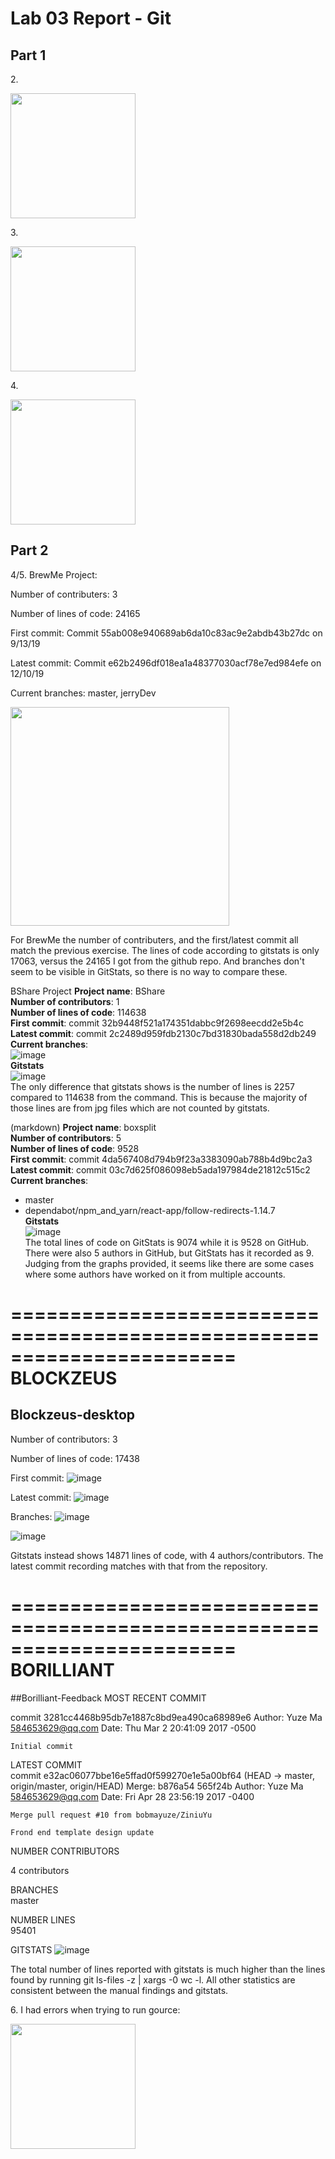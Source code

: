 # Lab 03 Report - Git

## Part 1

2\. 

<img src="wiki.png" height=200>

3\.

<img src="latexmath.png" height=200>

4\.

<img src="latexmatrix.png" height=200>

## Part 2

4/5\. BrewMe Project:

Number of contributers: 3

Number of lines of code: 24165

First commit: Commit 55ab008e940689ab6da10c83ac9e2abdb43b27dc on 9/13/19

Latest commit: Commit e62b2496df018ea1a48377030acf78e7ed984efe on 12/10/19

Current branches: master, jerryDev

<img src="gitstats.png" width=350>

For BrewMe the number of contributers, and the first/latest commit all match the previous exercise. The lines of code according to gitstats is only 17063, versus the 24165 I got from the github repo. And branches don't seem to be visible in GitStats, so there is no way to compare these.

BShare Project
**Project name**: BShare  
**Number of contributors**: 1  
**Number of lines of code**: 114638  
**First commit**: commit 32b9448f521a174351dabbc9f2698eecdd2e5b4c  
**Latest commit**: commit 2c2489d959fdb2130c7bd31830bada558d2db249  
**Current branches**:  
![image](https://raw.githubusercontent.com/Kullas233/oss-repo-template/master/labs/lab-03/images/branches.png)  
**Gitstats**  
![image](https://raw.githubusercontent.com/Kullas233/oss-repo-template/master/labs/lab-03/images/gitstats.png)  
The only difference that gitstats shows is the number of lines is 2257 compared to 114638 from the command. This is because the majority of those lines are from jpg files which are not counted by gitstats.

  

(markdown)
**Project name**: boxsplit  
**Number of contributors**: 5  
**Number of lines of code**: 9528  
**First commit**: commit 4da567408d794b9f23a3383090ab788b4d9bc2a3  
**Latest commit**: commit 03c7d625f086098eb5ada197984de21812c515c2  
**Current branches**:
* master  
* dependabot/npm_and_yarn/react-app/follow-redirects-1.14.7  
**Gitstats**  
![image](https://user-images.githubusercontent.com/60198697/151603077-41a2c1dd-c44a-423c-98d8-6288467baea5.png)  
The total lines of code on GitStats is 9074 while it is 9528 on GitHub. There were also 5 authors in GitHub, but GitStats has it recorded as 9. Judging from the graphs provided, it seems like there are some cases where some authors have worked on it from multiple accounts.  




=======================================================================
BLOCKZEUS
=======================================================================

## Blockzeus-desktop
Number of contributors: 3

Number of lines of code: 17438

First commit:
![image](https://user-images.githubusercontent.com/60018973/151598504-2c70522b-8b93-4e63-bdcb-1a2fffaac15d.png)

Latest commit:
![image](https://user-images.githubusercontent.com/60018973/151598653-a623cd6a-bc83-4d8c-9902-b1ca7c18093d.png)

Branches:
![image](https://user-images.githubusercontent.com/60018973/151598735-b770752a-280f-4f66-9c41-a3646c31b497.png)

![image](https://user-images.githubusercontent.com/60018973/151603164-b1be4068-4e11-426e-a8c9-bcc3b3cb6d63.png)

Gitstats instead shows 14871 lines of code, with 4 authors/contributors. The latest commit recording matches with that from the repository.



=======================================================================
BORILLIANT
=======================================================================
##Borilliant-Feedback
MOST RECENT COMMIT<br>

commit 3281cc4468b95db7e1887c8bd9ea490ca68989e6
Author: Yuze Ma <584653629@qq.com>
Date:   Thu Mar 2 20:41:09 2017 -0500

    Initial commit

LATEST COMMIT<br>
commit e32ac06077bbe16e5ffad0f599270e1e5a00bf64 (HEAD -> master, origin/master, origin/HEAD)
Merge: b876a54 565f24b
Author: Yuze Ma <584653629@qq.com>
Date:   Fri Apr 28 23:56:19 2017 -0400

    Merge pull request #10 from bobmayuze/ZiniuYu

    Frond end template design update

NUMBER CONTRIBUTORS

4 contributors

BRANCHES<br>
master

NUMBER LINES<br>
95401

GITSTATS
![image](https://user-images.githubusercontent.com/48782723/151601680-4e8bfec0-595f-460c-b503-47882b395ed3.png)

The total number of lines reported with gitstats is much higher than the lines found by running git ls-files -z | xargs -0 wc -l. All other statistics are consistent between the manual findings and gitstats.




6\. I had errors when trying to run gource:

<img src="gourceerror.png" height=200>